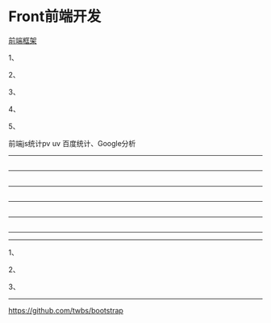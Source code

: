 # Front前端开发

[前端框架](https://github.com/youngzil/quickstart-front)  
  
1、[](#)  

2、[](#)  

3、[](#)  

4、[](#)  

5、[](#)  
  


前端js统计pv uv
百度统计、Google分析

  
---------------------------------------------------------------------------------------------------------------------  
## 


---------------------------------------------------------------------------------------------------------------------  
## 


---------------------------------------------------------------------------------------------------------------------  
## 


---------------------------------------------------------------------------------------------------------------------  
## 


---------------------------------------------------------------------------------------------------------------------  
## 

---------------------------------------------------------------------------------------------------------------------  

  
  
  
  
---------------------------------------------------------------------------------------------------------------------  
  
1、  
  
  
2、  
  
  
3、  
  
  
---------------------------------------------------------------------------------------------------------------------  
  

  
  
https://github.com/twbs/bootstrap  
  
  
  
  
  
  
  
  
